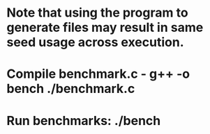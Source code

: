 # Note that using the program to generate files may result in same seed usage across execution.

# Compile benchmark.c - g++ -o bench ./benchmark.c

# Run benchmarks: ./bench
